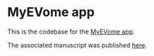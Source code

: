 # MyEVome app

This is the codebase for the [MyEVome app](https://myevome.shinyapps.io/evome-app/).

The associated manuscript was published [here](https://www.biorxiv.org/content/10.1101/2021.09.23.461577v1).
